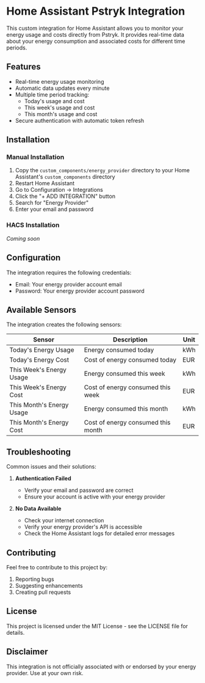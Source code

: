 # Home Assistant Pstryk Integration

This custom integration for Home Assistant allows you to monitor your energy usage and costs directly from Pstryk. It provides real-time data about your energy consumption and associated costs for different time periods.

## Features

- Real-time energy usage monitoring
- Automatic data updates every minute
- Multiple time period tracking:
  - Today's usage and cost
  - This week's usage and cost
  - This month's usage and cost
- Secure authentication with automatic token refresh

## Installation

### Manual Installation

1. Copy the `custom_components/energy_provider` directory to your Home Assistant's `custom_components` directory
2. Restart Home Assistant
3. Go to Configuration -> Integrations
4. Click the "+ ADD INTEGRATION" button
5. Search for "Energy Provider"
6. Enter your email and password

### HACS Installation

*Coming soon*

## Configuration

The integration requires the following credentials:
- Email: Your energy provider account email
- Password: Your energy provider account password

## Available Sensors

The integration creates the following sensors:

| Sensor | Description | Unit |
|--------|-------------|------|
| Today's Energy Usage | Energy consumed today | kWh |
| Today's Energy Cost | Cost of energy consumed today | EUR |
| This Week's Energy Usage | Energy consumed this week | kWh |
| This Week's Energy Cost | Cost of energy consumed this week | EUR |
| This Month's Energy Usage | Energy consumed this month | kWh |
| This Month's Energy Cost | Cost of energy consumed this month | EUR |

## Troubleshooting

Common issues and their solutions:

1. **Authentication Failed**
   - Verify your email and password are correct
   - Ensure your account is active with your energy provider

2. **No Data Available**
   - Check your internet connection
   - Verify your energy provider's API is accessible
   - Check the Home Assistant logs for detailed error messages

## Contributing

Feel free to contribute to this project by:
1. Reporting bugs
2. Suggesting enhancements
3. Creating pull requests

## License

This project is licensed under the MIT License - see the LICENSE file for details.

## Disclaimer

This integration is not officially associated with or endorsed by your energy provider. Use at your own risk. 